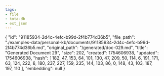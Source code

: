 ```yaml
---
tags:
- file
- kota-db
- ext_json
---
```

{
  "id": "91185934-2d4c-4efc-b99d-2f4b774d36b5",
  "file_path": "./examples-data/personal-kb/documents/91185934-2d4c-4efc-b99d-2f4b774d36b5.md",
  "original_path": "/generated/doc-029.md",
  "title": "Generated Document 29",
  "size": 202,
  "created": 1754606938,
  "updated": 1754606938,
  "hash": [
    182,
    47,
    153,
    64,
    101,
    130,
    47,
    209,
    50,
    114,
    6,
    191,
    171,
    63,
    124,
    222,
    8,
    180,
    237,
    227,
    159,
    235,
    144,
    103,
    86,
    0,
    148,
    43,
    103,
    187,
    197,
    110
  ],
  "embedding": null
}